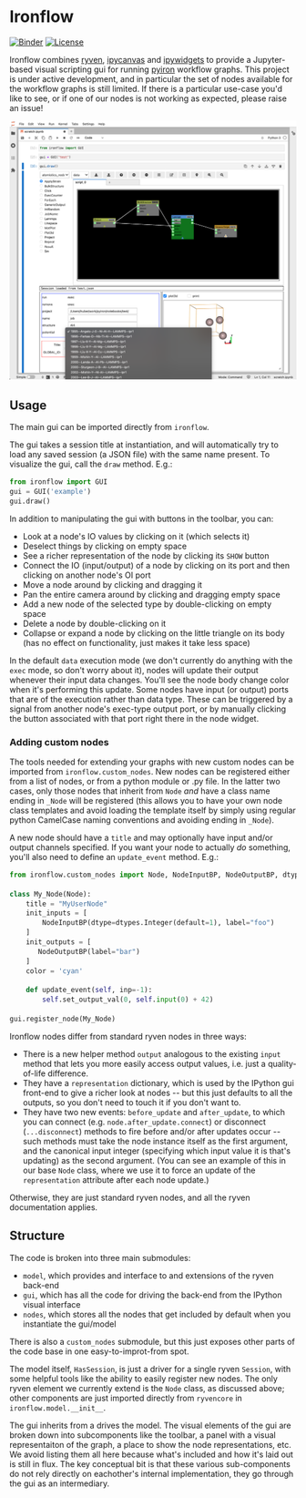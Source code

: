 # Ironflow

[![Binder](https://mybinder.org/badge_logo.svg)](https://mybinder.org/v2/gh/pyiron/ironflow/HEAD?labpath=example.ipynb)
[![License](https://img.shields.io/badge/License-BSD_3--Clause-blue.svg)](https://opensource.org/licenses/BSD-3-Clause)

Ironflow combines [ryven](https://ryven.org), [ipycanvas](https://ipycanvas.readthedocs.io/) and [ipywidgets](https://ipywidgets.readthedocs.io/en/stable/) to provide a Jupyter-based visual scripting gui for running [pyiron](https://pyiron.org) workflow graphs.
This project is under active development, and in particular the set of nodes available for the workflow graphs is still limited. 
If there is a particular use-case you'd like to see, or if one of our nodes is not working as expected, please raise an issue!

![](screenshot.png)

## Usage

The main gui can be imported directly from `ironflow`.

The gui takes a session title at instantiation, and will automatically try to load any saved session (a JSON file) with the same name present.
To visualize the gui, call the `draw` method.
E.g.:
```python
from ironflow import GUI
gui = GUI('example')
gui.draw()
```

In addition to manipulating the gui with buttons in the toolbar, you can:
- Look at a node's IO values by clicking on it (which selects it)
- Deselect things by clicking on empty space
- See a richer representation of the node by clicking its `SHOW` button
- Connect the IO (input/output) of a node by clicking on its port and then clicking on another node's OI port
- Move a node around by clicking and dragging it
- Pan the entire camera around by clicking and dragging empty space
- Add a new node of the selected type by double-clicking on empty space
- Delete a node by double-clicking on it
- Collapse or expand a node by clicking on the little triangle on its body (has no effect on functionality, just makes it take less space)

In the default `data` execution mode (we don't currently do anything with the `exec` mode, so don't worry about it), nodes will update their output whenever their input data changes.
You'll see the node body change color when it's performing this update.
Some nodes have input (or output) ports that are of the execution rather than data type.
These can be triggered by a signal from another node's exec-type output port, or by manually clicking the button associated with that port right there in the node widget.

### Adding custom nodes

The tools needed for extending your graphs with new custom nodes can be imported from `ironflow.custom_nodes`.
New nodes can be registered either from a list of nodes, or from a python module or .py file.
In the latter two cases, only those nodes that inherit from `Node` *and* have a class name ending in `_Node` will be registered (this allows you to have your own node class templates and avoid loading the template itself by simply using regular python CamelCase naming conventions and avoiding ending in `_Node`). 

A new node should have a `title` and may optionally have input and/or output channels specified.
If you want your node to actually *do* something, you'll also need to define an `update_event` method.
E.g.:

```python
from ironflow.custom_nodes import Node, NodeInputBP, NodeOutputBP, dtypes, input_widgets

class My_Node(Node):
    title = "MyUserNode"
    init_inputs = [
        NodeInputBP(dtype=dtypes.Integer(default=1), label="foo")
    ]
    init_outputs = [
       NodeOutputBP(label="bar")
    ]
    color = 'cyan'

    def update_event(self, inp=-1):
        self.set_output_val(0, self.input(0) + 42)

gui.register_node(My_Node)
```

Ironflow nodes differ from standard ryven nodes in three ways:
- There is a new helper method `output` analogous to the existing `input` method that lets you more easily access output values, i.e. just a quality-of-life difference.
- They have a `representation` dictionary, which is used by the IPython gui front-end to give a richer look at nodes -- but this just defaults to all the outputs, so you don't need to touch it if you don't want to.
- They have two new events: `before_update` and `after_update`, to which you can connect (e.g. `node.after_update.connect`) or disconnect (`...disconnect`) methods to fire before and/or after updates occur -- such methods must take the node instance itself as the first argument, and the canonical input integer (specifying which input value it is that's updating) as the second argument. (You can see an example of this in our base `Node` class, where we use it to force an update of the `representation` attribute after each node update.)

Otherwise, they are just standard ryven nodes, and all the ryven documentation applies.

## Structure

The code is broken into three main submodules:
- `model`, which provides and interface to and extensions of the ryven back-end
- `gui`, which has all the code for driving the back-end from the IPython visual interface
- `nodes`, which stores all the nodes that get included by default when you instantiate the gui/model

There is also a `custom_nodes` submodule, but this just exposes other parts of the code base in one easy-to-improt-from spot.

The model itself, `HasSession`, is just a driver for a single ryven `Session`, with some helpful tools like the ability to easily register new nodes.
The only ryven element we currently extend is the `Node` class, as discussed above; other components are just imported directly from `ryvencore` in `ironflow.model.__init__`.

The gui inherits from a drives the model.
The visual elements of the gui are broken down into subcomponents like the toolbar, a panel with a visual representaiton of the graph, a place to show the node representations, etc.
We avoid listing them all here because what's included and how it's laid out is still in flux.
The key conceptual bit is that these various sub-components do not rely directly on eachother's internal implementation, they go through the gui as an intermediary.